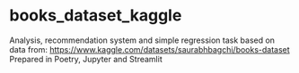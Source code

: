 # books_dataset_kaggle
Analysis, recommendation system and simple regression task based on data from: https://www.kaggle.com/datasets/saurabhbagchi/books-dataset
Prepared in Poetry, Jupyter and Streamlit
